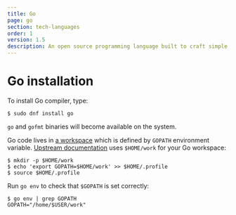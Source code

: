 ```yaml
---
title: Go
page: go
section: tech-languages
order: 1
version: 1.5
description: An open source programming language built to craft simple, reliable, and efficient software.
---
```


# Go installation

To install Go compiler, type:

```
$ sudo dnf install go
```

`go` and `gofmt` binaries will become available on the system.

Go code lives in [a workspace](https://golang.org/doc/code.html#Workspaces) which is defined by `GOPATH` environment variable. [Upstream documentation](https://golang.org/doc/code.html#GOPATH) uses `$HOME/work` for your Go workspace:

```
$ mkdir -p $HOME/work
$ echo 'export GOPATH=$HOME/work' >> $HOME/.profile
$ source $HOME/.profile
```

Run `go env` to check that `$GOPATH` is set correctly:

```
$ go env | grep GOPATH
GOPATH="/home/$USER/work"
```
